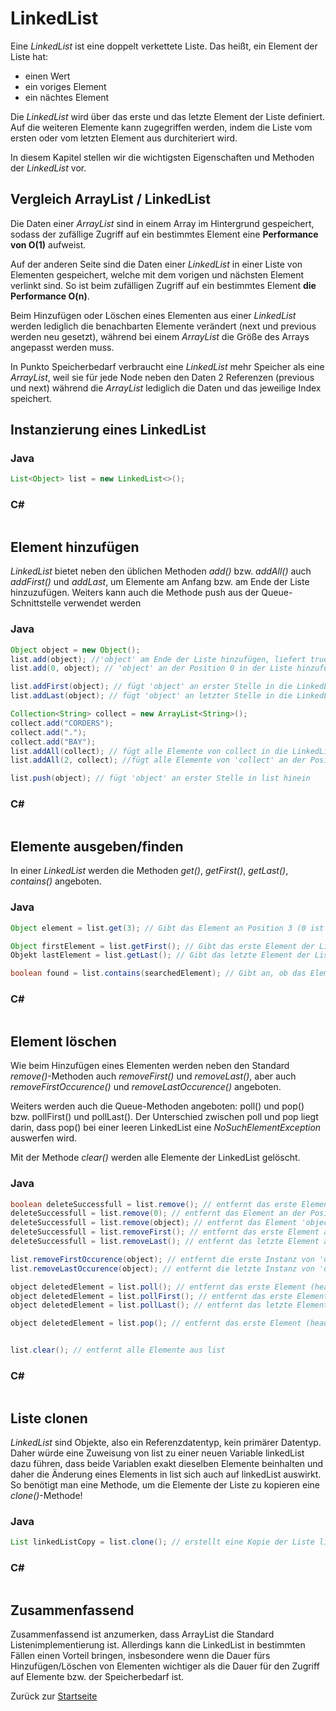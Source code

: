# LinkedList

Eine *LinkedList* ist eine doppelt verkettete Liste. Das heißt, ein Element der Liste hat:
* einen Wert
* ein voriges Element
* ein nächtes Element

Die *LinkedList* wird über das erste und das letzte Element der Liste definiert. Auf die weiteren Elemente kann zugegriffen werden, indem die Liste vom ersten oder vom letzten Element aus durchiteriert wird.

In diesem Kapitel stellen wir die wichtigsten Eigenschaften und Methoden der *LinkedList* vor.

## Vergleich ArrayList / LinkedList

Die Daten einer *ArrayList* sind in einem Array im Hintergrund gespeichert, sodass der zufällige Zugriff auf ein bestimmtes Element eine **Performance von O(1)** aufweist.

Auf der anderen Seite sind die Daten einer *LinkedList* in einer Liste von Elementen gespeichert, welche mit dem vorigen und nächsten Element verlinkt sind. So ist beim zufälligen Zugriff auf ein bestimmtes Element **die Performance O(n)**.

Beim Hinzufügen oder Löschen eines Elementen aus einer *LinkedList* werden lediglich die benachbarten Elemente verändert (next und previous werden neu gesetzt), während bei einem *ArrayList* die Größe des Arrays angepasst werden muss.

In Punkto Speicherbedarf verbraucht eine *LinkedList* mehr Speicher als eine *ArrayList*, weil sie für jede Node neben den Daten 2 Referenzen (previous und next) während die *ArrayList* lediglich die Daten und das jeweilige Index speichert.

## Instanzierung eines LinkedList

### Java 

```Java
List<Object> list = new LinkedList<>();
```

### C#

```c#

```

## Element hinzufügen

*LinkedList* bietet neben den üblichen Methoden *add()* bzw. *addAll()* auch *addFirst()* und *addLast*, um Elemente am Anfang bzw. am Ende der Liste hinzuzufügen. Weiters kann auch die Methode push aus der Queue-Schnittstelle verwendet werden

### Java 

```Java
Object object = new Object();
list.add(object); //'object' am Ende der Liste hinzufügen, liefert true wenn erfolgreich
list.add(0, object); // 'object' an der Position 0 in der Liste hinzufügen

list.addFirst(object); // fügt 'object' an erster Stelle in die LinkedList hinein
list.addLast(object); // fügt 'object' an letzter Stelle in die LinkedList hinein

Collection<String> collect = new ArrayList<String>();
collect.add("CORDERS");
collect.add(".");
collect.add("BAY");
list.addAll(collect); // fügt alle Elemente von collect in die LinkedList hinein
list.addAll(2, collect); //fügt alle Elemente von 'collect' an der Position 2 in die LinkedList hinein

list.push(object); // fügt 'object' an erster Stelle in list hinein
```

### C#

```c#

```

## Elemente ausgeben/finden

In einer *LinkedList* werden die Methoden *get()*, *getFirst()*, *getLast()*, *contains()* angeboten.

### Java

```Java
Object element = list.get(3); // Gibt das Element an Position 3 (0 ist das erste Element) aus

Object firstElement = list.getFirst(); // Gibt das erste Element der Liste aus
Objekt lastElement = list.getLast(); // Gibt das letzte Element der Liste aus

boolean found = list.contains(searchedElement); // Gibt an, ob das Element in der Liste gefunden wurde

```

### C#

```c#

```

## Element löschen

Wie beim Hinzufügen eines Elementen werden neben den Standard *remove()*-Methoden auch *removeFirst()* und *removeLast()*, aber auch *removeFirstOccurence()* und *removeLastOccurence()* angeboten.

Weiters werden auch die Queue-Methoden angeboten: poll() und pop() bzw. pollFirst() und pollLast(). Der Unterschied zwischen poll und pop liegt darin, dass pop() bei einer leeren LinkedList eine *NoSuchElementException* auswerfen wird.

Mit der Methode *clear()* werden alle Elemente der LinkedList gelöscht.

### Java

```Java
boolean deleteSuccessfull = list.remove(); // entfernt das erste Element (head) aus list und gibt true zurück, wenn erfolgreich
deleteSuccessfull = list.remove(0); // entfernt das Element an der Position 0 aus list
deleteSuccessfull = list.remove(object); // entfernt das Element 'object' aus list
deleteSuccessfull = list.removeFirst(); // entfernt das erste Element aus list
deleteSuccessfull = list.removeLast(); // entfernt das letzte Element aus list

list.removeFirstOccurence(object); // entfernt die erste Instanz von 'object' aus list
list.removeLastOccurence(object); // entfernt die letzte Instanz von 'object' aus list

object deletedElement = list.poll(); // entfernt das erste Element (head) aus list und gibt das gelöschte Element zurück, gibt null zurück, wenn list leer ist.
object deletedElement = list.pollFirst(); // entfernt das erste Element (head) aus list und gibt das gelöschte Element zurück, gibt null zurück, wenn list leer ist.
object deletedElement = list.pollLast(); // entfernt das letzte Element (tail) aus list und gibt das gelöschte Element zurück, gibt null zurück, wenn list leer ist.

object deletedElement = list.pop(); // entfernt das erste Element (head) aus list und gibt das gelöschte Element zurück, wirft NoSuchElementException aus, wenn list leer ist.


list.clear(); // entfernt alle Elemente aus list
```

### C#

```c#

```

## Liste clonen

*LinkedList* sind Objekte, also ein Referenzdatentyp, kein primärer Datentyp. Daher würde eine Zuweisung von list zu einer neuen Variable linkedList dazu führen, dass beide Variablen exakt dieselben Elemente beinhalten und daher die Änderung eines Elements in list sich auch auf linkedList auswirkt.
So benötigt man eine Methode, um die Elemente der Liste zu kopieren eine *clone()*-Methode! 

### Java 

```Java
List linkedListCopy = list.clone(); // erstellt eine Kopie der Liste list in linkedListCopy
```

### C#

```c#

```

## Zusammenfassend

Zusammenfassend ist anzumerken, dass ArrayList die Standard Listenimplementierung ist. Allerdings kann die LinkedList in bestimmten Fällen einen Vorteil bringen, insbesondere wenn die Dauer fürs Hinzufügen/Löschen von Elementen wichtiger als die Dauer für den Zugriff auf Elemente bzw. der Speicherbedarf ist.

Zurück zur [Startseite](README.md)